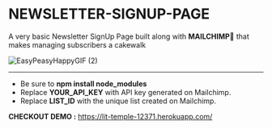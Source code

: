 # NEWSLETTER-SIGNUP-PAGE


A very basic Newsletter SignUp Page built along with **MAILCHIMP**🤩 that makes managing subscribers a cakewalk

![EasyPeasyHappyGIF (2)](https://user-images.githubusercontent.com/70068282/185805908-ae698b1c-7bae-46e1-b3b9-a0ef9aa10789.gif)

<hr>

- Be sure to __npm install node_modules__
- Replace **YOUR_API_KEY** with API key generated on Mailchimp.
- Replace **LIST_ID** with the unique list created on Mailchimp.

**CHECKOUT DEMO :** https://lit-temple-12371.herokuapp.com/
